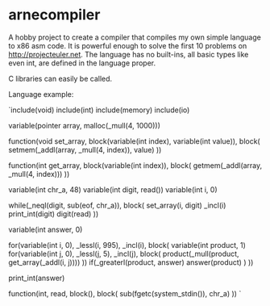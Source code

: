 arnecompiler
============

A hobby project to create a compiler that compiles my own simple language to x86 asm code. 
It is powerful enough to solve the first 10 problems on http://projecteuler.net.
The language has no built-ins, all basic types like even int, are defined in the language proper.

C libraries can easily be called.


Language example:




`include(void)
include(int)
include(memory)
include(io)

variable(pointer array, malloc(_mull(4, 1000)))

function(void set_array, block(variable(int index), variable(int value)), block(
  setmem(_addl(array, _mull(4, index)), value)
))

function(int get_array, block(variable(int index)), block(
  getmem(_addl(array, _mull(4, index)))
))

variable(int chr_a, 48)
variable(int digit, read())
variable(int i, 0)

while(_neql(digit, sub(eof, chr_a)), block(
  set_array(i, digit)
  _incl(i)
  print_int(digit)
  digit(read)
))

variable(int answer, 0)

for(variable(int i, 0), _lessl(i, 995), _incl(i), block(
  variable(int product, 1)
  for(variable(int j, 0), _lessl(j, 5), _incl(j), block(
    product(_mull(product, get_array(_addl(i, j))))
  ))
  if(_greaterl(product, answer)
    answer(product)
  )
))

print_int(answer)

function(int, read, block(), block(
  sub(fgetc(system_stdin()), chr_a)
))
`
